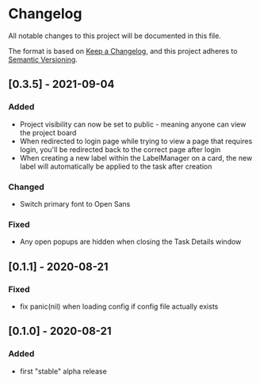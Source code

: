 # Changelog
All notable changes to this project will be documented in this file.

The format is based on [Keep a Changelog](https://keepachangelog.com/en/1.0.0/),
and this project adheres to [Semantic Versioning](https://semver.org/spec/v2.0.0.html).

## [0.3.5] - 2021-09-04

### Added
- Project visibility can now be set to public - meaning anyone can view the project board
- When redirected to login page while trying to view a page that requires login, you'll be redirected back to the correct page after login
- When creating a new label within the LabelManager on a card, the new label will automatically be applied to the task after creation

### Changed
- Switch primary font to Open Sans

### Fixed
- Any open popups are hidden when closing the Task Details window

## [0.1.1] - 2020-08-21

### Fixed
- fix panic(nil) when loading config if config file actually exists

## [0.1.0] - 2020-08-21

### Added
- first "stable" alpha release
